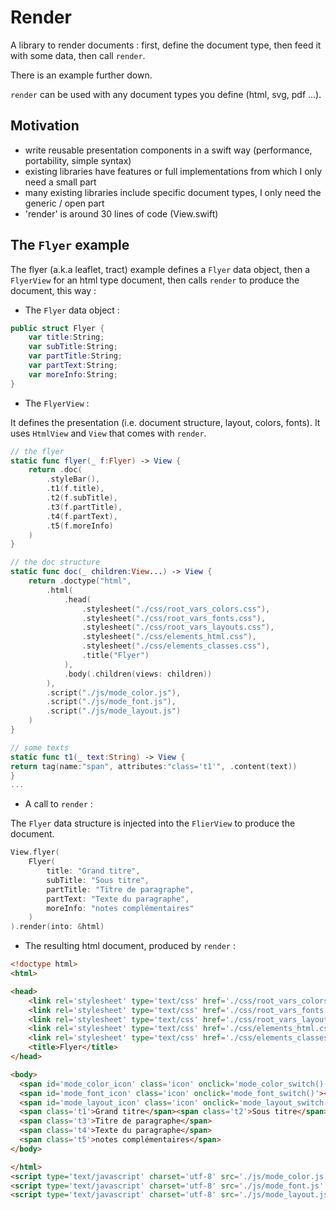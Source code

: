 # Render

A library to render documents : first, define the document type, then feed it with some data, then call `render`.

There is an example further down.

`render` can be used with any document types you define (html, svg, pdf ...).

## Motivation

- write reusable presentation components in a swift way (performance, portability, simple syntax)
- existing libraries have features or full implementations from which I only need a small part
- many existing libraries include specific document types, I only need the generic / open part
- 'render' is around 30 lines of code (View.swift)

## The `Flyer` example

The flyer (a.k.a leaflet, tract) example defines a `Flyer` data object, then a `FlyerView` for an html type document, then calls `render` to produce the document, this way :

- The `Flyer` data object :
```swift
public struct Flyer {
    var title:String;
    var subTitle:String;
    var partTitle:String;
    var partText:String;
    var moreInfo:String;
}
```

- The `FlyerView` : 

It defines the presentation (i.e. document structure, layout, colors, fonts).
It uses `HtmlView` and `View` that comes with `render`.

```swift
// the flyer
static func flyer(_ f:Flyer) -> View {
    return .doc(
        .styleBar(),
        .t1(f.title),
        .t2(f.subTitle),
        .t3(f.partTitle),
        .t4(f.partText),
        .t5(f.moreInfo)
    )
}

// the doc structure
static func doc(_ children:View...) -> View {
    return .doctype("html",
        .html(
            .head(
                .stylesheet("./css/root_vars_colors.css"),
                .stylesheet("./css/root_vars_fonts.css"),
                .stylesheet("./css/root_vars_layouts.css"),
                .stylesheet("./css/elements_html.css"),
                .stylesheet("./css/elements_classes.css"),
                .title("Flyer")
            ),
            .body(.children(views: children))
        ),
        .script("./js/mode_color.js"),
        .script("./js/mode_font.js"),
        .script("./js/mode_layout.js")
    )
}

// some texts
static func t1(_ text:String) -> View {
return tag(name:"span", attributes:"class='t1'", .content(text))
}
...
```

- A call to `render` : 

The `Flyer` data structure is injected into the `FlierView` to produce the document.

```swift
View.flyer(
    Flyer(
        title: "Grand titre",
        subTitle: "Sous titre",
        partTitle: "Titre de paragraphe",
        partText: "Texte du paragraphe",
        moreInfo: "notes complémentaires"
    )
).render(into: &html)
```

- The resulting html document, produced by `render` : 

```html
<!doctype html>
<html>

<head>
	<link rel='stylesheet' type='text/css' href='./css/root_vars_colors.css' />
	<link rel='stylesheet' type='text/css' href='./css/root_vars_fonts.css' />
	<link rel='stylesheet' type='text/css' href='./css/root_vars_layouts.css' />
	<link rel='stylesheet' type='text/css' href='./css/elements_html.css' />
	<link rel='stylesheet' type='text/css' href='./css/elements_classes.css' />
	<title>Flyer</title>
</head>

<body>
  <span id='mode_color_icon' class='icon' onclick='mode_color_switch()'></span>
  <span id='mode_font_icon' class='icon' onclick='mode_font_switch()'></span>
  <span id='mode_layout_icon' class='icon' onclick='mode_layout_switch()'></span>
  <span class='t1'>Grand titre</span><span class='t2'>Sous titre</span>
  <span class='t3'>Titre de paragraphe</span>
  <span class='t4'>Texte du paragraphe</span>
  <span class='t5'>notes complémentaires</span>
</body>

</html>
<script type='text/javascript' charset='utf-8' src='./js/mode_color.js' async></script>
<script type='text/javascript' charset='utf-8' src='./js/mode_font.js' async></script>
<script type='text/javascript' charset='utf-8' src='./js/mode_layout.js' async></script>
```
